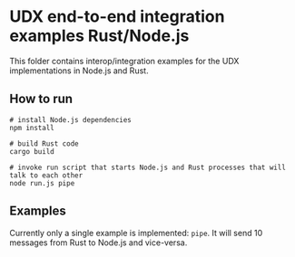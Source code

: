 # UDX end-to-end integration examples Rust/Node.js

This folder contains interop/integration examples for the UDX implementations in Node.js and Rust.

## How to run

```
# install Node.js dependencies
npm install

# build Rust code
cargo build

# invoke run script that starts Node.js and Rust processes that will talk to each other
node run.js pipe
```

## Examples

Currently only a single example is implemented: `pipe`. It will send 10 messages from Rust to Node.js and vice-versa.
